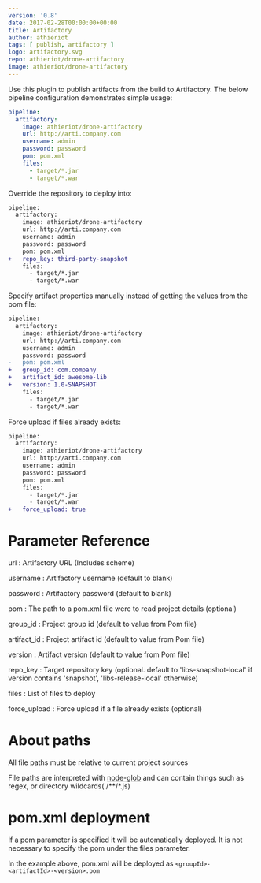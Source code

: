 ```yaml
---
version: '0.8'
date: 2017-02-28T00:00:00+00:00
title: Artifactory
author: athieriot
tags: [ publish, artifactory ]
logo: artifactory.svg
repo: athieriot/drone-artifactory
image: athieriot/drone-artifactory
---
```


Use this plugin to publish artifacts from the build to Artifactory.
The below pipeline configuration demonstrates simple usage:

```yaml
pipeline:
  artifactory:
    image: athieriot/drone-artifactory
    url: http://arti.company.com
    username: admin
    password: password
    pom: pom.xml
    files:
      - target/*.jar
      - target/*.war
```

Override the repository to deploy into:

```diff
pipeline:
  artifactory:
    image: athieriot/drone-artifactory
    url: http://arti.company.com
    username: admin
    password: password
    pom: pom.xml
+   repo_key: third-party-snapshot
    files:
      - target/*.jar
      - target/*.war
```

Specify artifact properties manually instead of getting the values from the pom file:

```diff
pipeline:
  artifactory:
    image: athieriot/drone-artifactory
    url: http://arti.company.com
    username: admin
    password: password
-   pom: pom.xml
+   group_id: com.company 
+   artifact_id: awesome-lib
+   version: 1.0-SNAPSHOT
    files:
      - target/*.jar
      - target/*.war
```

Force upload if files already exists:

```diff
pipeline:
  artifactory:
    image: athieriot/drone-artifactory
    url: http://arti.company.com
    username: admin
    password: password
    pom: pom.xml
    files:
      - target/*.jar
      - target/*.war
+   force_upload: true      
```

# Parameter Reference

url
: Artifactory URL (Includes scheme)

username
: Artifactory username (default to blank)

password
: Artifactory password (default to blank)

pom
: The path to a pom.xml file were to read project details (optional)

group_id
: Project group id (default to value from Pom file)

artifact_id
: Project artifact id (default to value from Pom file)

version
: Artifact version (default to value from Pom file)

repo_key
: Target repository key (optional. default to 'libs-snapshot-local' if version contains 'snapshot', 'libs-release-local' otherwise)

files
: List of files to deploy

force_upload
: Force upload if a file already exists (optional)

# About paths

All file paths must be relative to current project sources

File paths are interpreted with [node-glob](https://github.com/isaacs/node-glob#glob-primer) and can contain things such as regex, or directory wildcards(./\*\*/\*.js)

# pom.xml deployment

If a pom parameter is specified it will be automatically deployed. It is not necessary to specify the pom under the files parameter.

In the example above, pom.xml will be deployed as `<groupId>-<artifactId>-<version>.pom`

